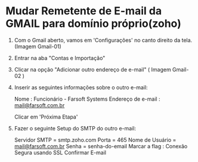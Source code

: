Mudar Remetente de E-mail da GMAIL para domínio próprio(zoho)
==============================================================


1. Com o Gmail aberto, vamos em 'Configurações' no canto direito da tela. (Imagem Gmail-01)
2. Entrar na aba "Contas e Importação"
3. Clicar na opção "Adicionar outro endereço de e-mail" ( Imagem Gmail-02 )
4. Inserir as seguintes informações sobre o outro e-mail:
	
	Nome : Funcionário - Farsoft Systems
	Endereço de e-mail : mail@farsoft.com.br

	Clicar em 'Próxima Etapa'

5. Fazer o seguinte Setup do SMTP do outro e-mail:

	Servidor SMTP = smtp.zoho.com
	Porta = 465
	Nome de Usuário = mail@farsoft.com.br
	Senha = senha-do-email
	Marcar a flag : Conexão Segura usando SSL
	Confirmar E-mail

